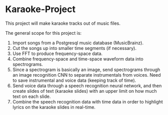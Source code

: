 # Karaoke-Project
This project will make karaoke tracks out of music files.

The general scope for this project is:
1) Import songs from a Postgresql music database (MusicBrainz).
2) Cut the songs up into smaller time segments (if necessary).
3) Use FFT to produce frequency-space data.
4) Combine frequency-space and time-space waveform data into spectrograms.
5) Since a spectrogram is basically an image, send spectrograms through an image recognition CNN to separate instrumentals from voices. Need to save instrumental and voice data (keeping track of time).
6) Send voice data through a speech recognition neural network, and then create slides of text (karaoke slides) with an upper limit on how much text on each slide. 
7) Combine the speech recognition data with time data in order to highlight lyrics on the karaoke slides in real-time.
 
